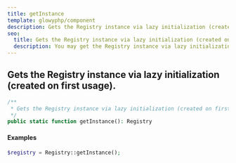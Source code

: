 ```yaml
---
title: getInstance
template: glowyphp/component
description: Gets the Registry instance via lazy initialization (created on first usage).
seo:
  title: Gets the Registry instance via lazy initialization (created on first usage) | getInstance
  description: You may get the Registry instance via lazy initialization with help of method getInstance
---
```


<h2 class="font-normal text-lg">
Gets the Registry instance via lazy initialization (created on first usage).
</h2>

```php
/**
 * Gets the Registry instance via lazy initialization (created on first usage)
 */
public static function getInstance(): Registry
```

#### Examples

```php
$registry = Registry::getInstance();
```
